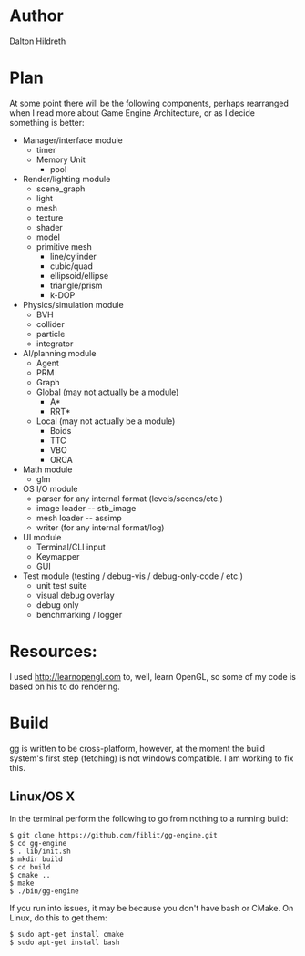 # Author
Dalton Hildreth

# Plan
At some point there will be the following components, perhaps rearranged when
I read more about Game Engine Architecture, or as I decide something is better:
* Manager/interface module 
    * timer
    * Memory Unit
        * pool
* Render/lighting module
    * scene\_graph
    * light
    * mesh
    * texture
    * shader
    * model
    * primitive mesh
        * line/cylinder
        * cubic/quad
        * ellipsoid/ellipse
        * triangle/prism
        * k-DOP
* Physics/simulation module
    * BVH
    * collider
    * particle
    * integrator
* AI/planning module
    * Agent
    * PRM
    * Graph
    * Global (may not actually be a module)
        * A\*
        * RRT\*
    * Local (may not actually be a module)
        * Boids
        * TTC
        * VBO
        * ORCA
* Math module 
    * glm
* OS I/O module 
    * parser for any internal format (levels/scenes/etc.)
    * image loader -- stb\_image
    * mesh loader -- assimp
    * writer (for any internal format/log)
* UI module 
  * Terminal/CLI input
  * Keymapper
  * GUI
* Test module (testing / debug-vis / debug-only-code / etc.)
    * unit test suite
    * visual debug overlay
    * debug only
    * benchmarking / logger

# Resources:
I used http://learnopengl.com to, well, learn OpenGL, so some of my code is
based on his to do rendering.

# Build
gg is written to be cross-platform, however, at the moment the build system's
first step (fetching) is not windows compatible. I am working to fix this.

## Linux/OS X
In the terminal perform the following to go from nothing to a running build:
```
$ git clone https://github.com/fiblit/gg-engine.git
$ cd gg-engine
$ . lib/init.sh
$ mkdir build
$ cd build
$ cmake ..
$ make
$ ./bin/gg-engine
```
If you run into issues, it may be because you don't have bash or CMake. On
Linux, do this to get them:
```
$ sudo apt-get install cmake
$ sudo apt-get install bash
```
